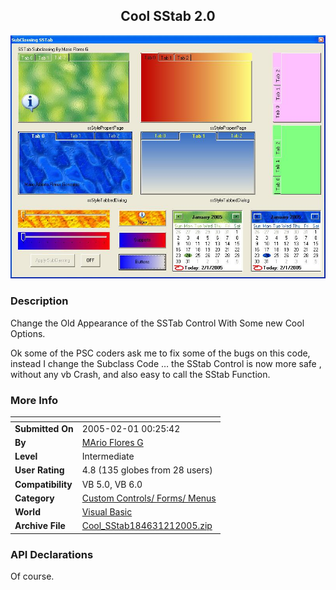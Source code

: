 ﻿<div align="center">

## Cool SStab 2\.0

<img src="PIC200521234549241.JPG">
</div>

### Description

Change the Old Appearance of the SSTab Control With Some new Cool Options.

Ok some of the PSC coders ask me to fix some of the bugs on this code, instead I change the Subclass Code … the SStab Control is now more safe , without any vb Crash, and also easy to call the SStab Function.
 
### More Info
 


<span>             |<span>
---                |---
**Submitted On**   |2005-02-01 00:25:42
**By**             |[MArio Flores G](https://github.com/Planet-Source-Code/PSCIndex/blob/master/ByAuthor/mario-flores-g.md)
**Level**          |Intermediate
**User Rating**    |4.8 (135 globes from 28 users)
**Compatibility**  |VB 5\.0, VB 6\.0
**Category**       |[Custom Controls/ Forms/  Menus](https://github.com/Planet-Source-Code/PSCIndex/blob/master/ByCategory/custom-controls-forms-menus__1-4.md)
**World**          |[Visual Basic](https://github.com/Planet-Source-Code/PSCIndex/blob/master/ByWorld/visual-basic.md)
**Archive File**   |[Cool\_SStab184631212005\.zip](https://github.com/Planet-Source-Code/mario-flores-g-cool-sstab-2-0__1-58597/archive/master.zip)

### API Declarations

Of course.





